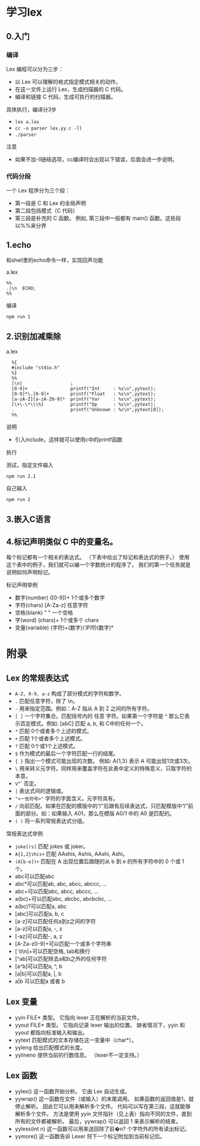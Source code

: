 # 学习lex



## 0.入门

### 编译

Lex 编程可以分为三步：

- 以 Lex 可以理解的格式指定模式相关的动作。
- 在这一文件上运行 Lex，生成扫描器的 C 代码。
- 编译和链接 C 代码，生成可执行的扫描器。


具体执行，编译分3步

- `lex a.lex`
- `cc -o parser lex.yy.c -ll` 
- `./parser`


注意
- 如果不加-ll链结选项，cc编译时会出现以下错误，后面会进一步说明。

### 代码分段

一个 Lex 程序分为三个段：

- 第一段是 C 和 Lex 的全局声明
- 第二段包括模式（C 代码）
- 第三段是补充的 C 函数。 例如, 第三段中一般都有 main() 函数。这些段以%%来分界

## 1.echo

和shell里的echo命令一样，实现回声功能

a.lex

```
%%
.|\n  ECHO;
%%
```


编译


```
npm run 1
```

## 2.识别加减乘除


a.lex

```
  %{
  #include "stdio.h"
  %}
  %%
  [\n]                  ;
  [0-9]+                printf("Int     : %s\n",yytext);
  [0-9]*\.[0-9]+        printf("Float   : %s\n",yytext);
  [a-zA-Z][a-zA-Z0-9]*  printf("Var     : %s\n",yytext);
  [\+\-\*\\\%]          printf("Op      : %s\n",yytext);
  .                     printf("Unknown : %c\n",yytext[0]);
  %%
```

说明

- 引入include，这样就可以使用c中的printf函数


执行

测试，指定文件输入

```
npm run 2.1
```

自己输入

```
npm run 2
```
## 3.嵌入C语言



## 4.标记声明类似 C 中的变量名。

每个标记都有一个相关的表达式。 （下表中给出了标记和表达式的例子。） 使用这个表中的例子，我们就可以编一个字数统计的程序了。 我们的第一个任务就是说明如何声明标记。

标记声明举例

- 数字(number)	([0-9])+	1个或多个数字
- 字符(chars)	[A-Za-z]	任意字符
- 空格(blank)	" "	一个空格
- 字(word)	(chars)+	1个或多个 chars
- 变量(variable)	(字符)+(数字)*(字符)*(数字)*


# 附录

## Lex 的常规表达式


- `A-Z, 0-9, a-z`	构成了部分模式的字符和数字。
- `.`	匹配任意字符，除了 \n。
- `-`	用来指定范围。例如：A-Z 指从 A 到 Z 之间的所有字符。
- `[ ]`	一个字符集合。匹配括号内的 任意 字符。如果第一个字符是 ^ 那么它表示否定模式。例如: [abC] 匹配 a, b, 和 C中的任何一个。
- `*`	匹配 0个或者多个上述的模式。
- `+`	匹配 1个或者多个上述模式。
- `?`	匹配 0个或1个上述模式。
- `$`	作为模式的最后一个字符匹配一行的结尾。
- `{ }`	指出一个模式可能出现的次数。 例如: A{1,3} 表示 A 可能出现1次或3次。
- `\`	用来转义元字符。同样用来覆盖字符在此表中定义的特殊意义，只取字符的本意。
- v^`	否定。
- `|`	表达式间的逻辑或。
- `"<一些符号>"`	字符的字面含义。元字符具有。
- `/`	向前匹配。如果在匹配的模版中的“/”后跟有后续表达式，只匹配模版中“/”前 面的部分。如：如果输入 A01，那么在模版 A0/1 中的 A0 是匹配的。
- `( )`	将一系列常规表达式分组。


常规表达式举例

- `joke[rs]`	匹配 jokes 或 joker。
- `A{1,2}shis+`	匹配 AAshis, Ashis, AAshi, Ashi。
- `(A[b-e])+`	匹配在 A 出现位置后跟随的从 b 到 e 的所有字符中的 0 个或 1个。
- abc可以匹配abc
- abc*可以匹配ab, abc, abcc, abccc, …
- abc+可以匹配abc, abcc, abccc, …
- a(bc)+可以匹配abc, abcbc, abcbcbc, …
- a(bc)?可以匹配a, abc
- [abc]可以匹配a, b, c
- [a-z]可以匹配任何a到z之间的字符
- [a\-z]可以匹配a, -, z
- [-az]可以匹配-, a, z
- [A-Za-z0-9]+可以匹配一个或多个字符串
- [ \t\n]+可以匹配空格, tab和换行
- [^ab]可以匹配除去a和b之外的任何字符
- [a^b]可以匹配a, ^, b
- [a|b]可以匹配a, |, b
- a|b 可以匹配a 或者 b

## Lex 变量

- yyin	FILE* 类型。 它指向 lexer 正在解析的当前文件。
- yyout	FILE* 类型。 它指向记录 lexer 输出的位置。 缺省情况下，yyin 和 yyout 都指向标准输入和输出。
- yytext	匹配模式的文本存储在这一变量中（char*）。
- yyleng	给出匹配模式的长度。
- yylineno	提供当前的行数信息。 （lexer不一定支持。）

## Lex 函数

- yylex()	这一函数开始分析。 它由 Lex 自动生成。
- yywrap()	这一函数在文件（或输入）的末尾调用。 如果函数的返回值是1，就停止解析。 因此它可以用来解析多个文件。 代码可以写在第三段，这就能够解析多个文件。 方法是使用 yyin 文件指针（见上表）指向不同的文件，直到所有的文件都被解析。 最后，yywrap() 可以返回 1 来表示解析的结束。
- yyless(int n)	这一函数可以用来送回除了前�n? 个字符外的所有读出标记。
- yymore()	这一函数告诉 Lexer 将下一个标记附加到当前标记后。
